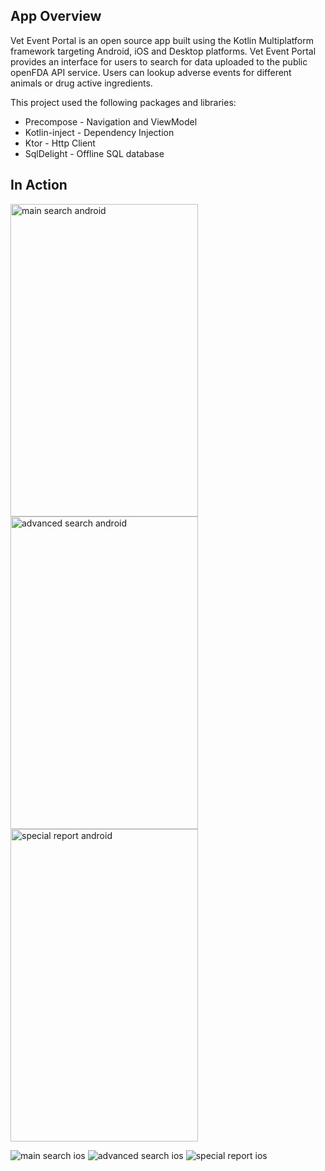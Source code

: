 ## App Overview

Vet Event Portal is an open source app built using the Kotlin Multiplatform framework targeting
Android, iOS and Desktop platforms. Vet Event Portal provides an interface for users to search
for data uploaded to the public openFDA API service. Users can lookup adverse events for different
animals or drug active ingredients.

This project used the following packages and libraries:

* Precompose - Navigation and ViewModel
* Kotlin-inject - Dependency Injection
* Ktor - Http Client
* SqlDelight - Offline SQL database

## In Action

<img src="appImages/android/Screenshot_20240417_111139.png" width="300" height="500" alt="main search android">
<img src="appImages/android/Screenshot_20240417_111340.png" width="300" height="500" alt="advanced search android">
<img src="appImages/android/Screenshot_20240417_111244.png" width="300" height="500" alt="special report android">

![main search ios](appImages/ios/Simulator%20Screenshot%20-%20iPhone%2015%20-%202024-04-17%20at%2011.37.18.png)
![advanced search ios](appImages/ios/simulator_screenshot_23F9B9C1-C283-4E68-A018-3AF1BC28E0AA.png)
![special report ios](appImages/ios/simulator_screenshot_2DE0182F-FCAE-4408-A5D1-3DE0AEAFB38C.png)
